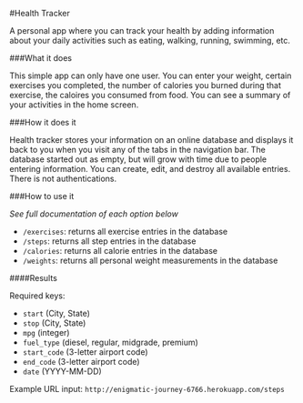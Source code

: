 #Health Tracker

A personal app where you can track your health by adding information about your daily activities such as eating, walking, running, swimming, etc.

###What it does

This simple app can only have one user. You can enter your weight, certain exercises you completed, the number of calories you burned during that exercise, the caloires you consumed from food. You can see a summary of your activities in the home screen.

###How it does it

Health tracker stores your information on an online database and displays it back to you when you visit any of the tabs in the navigation bar. The database started out as empty, but will grow with time due to people entering information. You can create, edit, and destroy all available entries. There is not authentications.

###How to use it

*See full documentation of each option below*

* `/exercises`: returns all exercise entries in the database
* `/steps`: returns all step entries in the database
* `/calories`: returns all calorie entries in the database
* `/weights`: returns all personal weight measurements in the database

####Results

Required keys:

* `start` (City, State)
* `stop` (City, State)
* `mpg` (integer)
* `fuel_type` (diesel, regular, midgrade, premium)
* `start_code` (3-letter airport code)
* `end_code` (3-letter airport code)
* `date` (YYYY-MM-DD)

Example URL input:
`http://enigmatic-journey-6766.herokuapp.com/steps`
